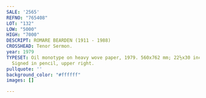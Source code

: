 ```yaml
---
SALE: '2565'
REFNO: "765408"
LOT: "132"
LOW: "5000"
HIGH: "7000"
DESCRIPT: ROMARE BEARDEN (1911 - 1988)
CROSSHEAD: Tenor Sermon.
year: 1979
TYPESET: Oil monotype on heavy wove paper, 1979. 560x762 mm; 22½x30 inches; full margins.
  Signed in pencil, upper right.
pullquote: ''
background_color: "#ffffff"
images: []

---
```

